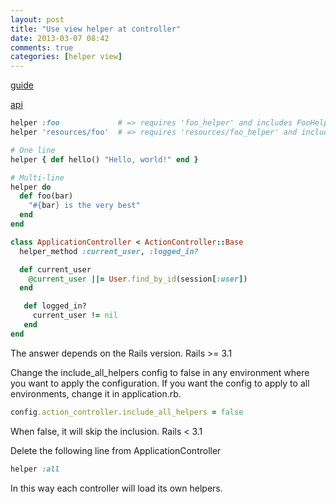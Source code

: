 ```yaml
---
layout: post
title: "Use view helper at controller"
date: 2013-03-07 08:42
comments: true
categories: [helper view]
---
```


[guide](http://guides.rubyonrails.org/form_helpers.html)

[api](http://api.rubyonrails.org/classes/AbstractController/Helpers/ClassMethods.html#method-i-helper)

```ruby
helper :foo             # => requires 'foo_helper' and includes FooHelper
helper 'resources/foo'  # => requires 'resources/foo_helper' and includes Resources::FooHelper

# One line
helper { def hello() "Hello, world!" end }

# Multi-line
helper do
  def foo(bar)
    "#{bar} is the very best"
  end
end

class ApplicationController < ActionController::Base
  helper_method :current_user, :logged_in?

  def current_user
    @current_user ||= User.find_by_id(session[:user])
  end

   def logged_in?
     current_user != nil
   end
end

```
The answer depends on the Rails version.
Rails >= 3.1

Change the include_all_helpers config to false in any environment where you want to apply the configuration. If you want the config to apply to all environments, change it in application.rb. 

```ruby
config.action_controller.include_all_helpers = false
```
When false, it will skip the inclusion.
Rails < 3.1

Delete the following line from ApplicationController
```ruby
helper :all
```
In this way each controller will load its own helpers. 

